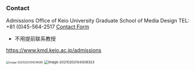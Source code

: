 ### **Contact**

Admissions Office of Keio University Graduate School of Media Design
TEL: +81 (0)45-564-2517
[Contact Form](https://wwwdc01.adst.keio.ac.jp/kj/kmd/contact-en.html)

- 不用提前联系教授



https://www.kmd.keio.ac.jp/admissions



<img src="https://tva1.sinaimg.cn/large/008eGmZEly1gn8zrogefmj31300u0gsh.jpg" alt="image-20210202104216085" style="zoom: 50%;" />

<img src="https://tva1.sinaimg.cn/large/008eGmZEly1gn8zskom64j31d20qidwd.jpg" alt="image-20210202104308323" style="zoom:67%;" />

